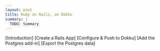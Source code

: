 ```yaml
---
layout: post
title: Ruby on Rails, on Dokku
summary: |
  TODO: Summary
---
```

[Introduction]
[Create a Rails App]
[Configure & Push to Dokku]
[Add the Postgres add-in]
[Export the Postgres data]
